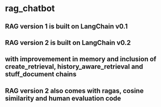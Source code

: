 # rag_chatbot

## RAG version 1 is built on LangChain v0.1

## RAG version 2 is built on LangChain v0.2
## with improvemement in memory and inclusion of create_retrieval, history_aware_retrieval and stuff_document chains
## RAG version 2 also comes with ragas, cosine similarity and human evaluation code